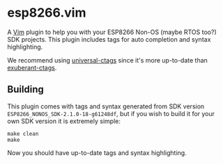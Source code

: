 # esp8266.vim

A [Vim](https://vim.org/) plugin to help you with your ESP8266 Non-OS (maybe RTOS too?) SDK projects. This plugin includes tags for auto completion and syntax highlighting.

We recommend using [universal-ctags](https://ctags.io/) since it's more up-to-date than [exuberant-ctags](http://ctags.sourceforge.net/).

## Building

This plugin comes with tags and syntax generated from SDK version `ESP8266_NONOS_SDK-2.1.0-18-g61248df`, but if you wish to build it for your own SDK version it is extremely simple:

    make clean
    make

Now you should have up-to-date tags and syntax highlighting.
